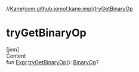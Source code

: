 //[Kane](../index.md)/[com.github.jomof.kane.impl](index.md)/[tryGetBinaryOp](try-get-binary-op.md)



# tryGetBinaryOp  
[jvm]  
Content  
fun [Expr](../com.github.jomof.kane/-expr/index.md).[tryGetBinaryOp](try-get-binary-op.md)(): [BinaryOp](-binary-op/index.md)?  



